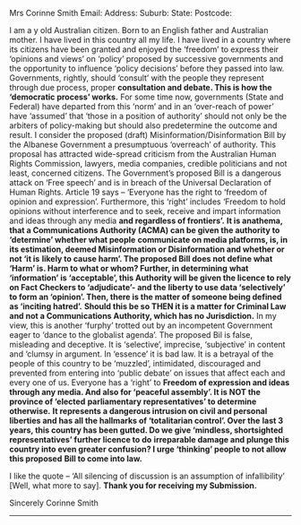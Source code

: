 Mrs Corinne Smith
Email:
Address:
Suburb:
State:
Postcode:

I am a y old Australian citizen. Born to an English father and Australian mother. I have lived in this country all my life.
I have lived in a country where its citizens have been granted and enjoyed the ‘freedom’ to express their ‘opinions and
views’ on ‘policy’ proposed by successive governments and the opportunity to influence ‘policy decisions’ before they
passed into law. Governments, rightly, should ‘consult’ with the people they represent through due process, proper
**consultation and debate. This is how the ‘democratic process’ works.**
For some time now, governments (State and Federal) have departed from this ‘norm’ and in an ‘over-reach of power’ have
‘assumed’ that ‘those in a position of authority’ should not only be the arbiters of policy-making but should also predetermine the outcome and result.
I consider the proposed (draft) Misinformation/Disinformation Bill by the Albanese Government a presumptuous ‘overreach’ of authority.
This proposal has attracted wide-spread criticism from the Australian Human Rights Commission, lawyers, media companies,
credible politicians and not least, concerned citizens.
The Government’s proposed Bill is a dangerous attack on ‘Free speech’ and is in breach of the Universal Declaration of Human
Rights. Article 19 says – ‘Everyone has the right to ‘freedom of opinion and expression’. Furthermore, this ‘right’ includes
‘Freedom to hold opinions without interference and to seek, receive and impart information and ideas through any media
**and regardless of frontiers’.**
**It is anathema, that a Communications Authority (ACMA) can be given the authority to ‘determine’ whether what people**
**communicate on media platforms, is, in its estimation, deemed Misinformation or Disinformation and whether or not ‘it is**
**likely to cause harm’.  The proposed Bill does not define what ‘Harm’ is. Harm to what or whom? Further, in determining**
**what ‘information’ is ‘acceptable’, this Authority will be given the licence to rely on Fact Checkers to ‘adjudicate’- and the**
**liberty to use data ‘selectively’ to form an ‘opinion’. Then, there is the matter of someone being defined as ‘inciting hatred’.**
**Should this be so THEN it is a matter for Criminal Law and not a Communications Authority, which has no Jurisdiction.**
In my view, this is another ‘furphy’ trotted out by an incompetent Government eager to ‘dance to the globalist agenda’. The
proposed Bil is false, misleading and deceptive. It is ‘selective’, imprecise, ‘subjective’ in content and ‘clumsy in argument.
In ‘essence’ it is bad law. It is a betrayal of the people of this country to be ‘muzzled’, intimidated, discouraged and
prevented from entering into ‘public debate’ on issues that affect each and every one of us. Everyone has a ‘right’ to
**Freedom of expression and ideas through any media. And also for ‘peaceful assembly’. It is NOT the province of ‘elected**
**parliamentary representatives’ to determine otherwise.**
**It represents a dangerous intrusion on civil and personal liberties and has all the hallmarks of ‘totalitarian control’. Over the**
**last 3 years, this country has been gutted. Do we give ‘mindless, shortsighted representatives’ further licence to do**
**irreparable damage and plunge this country into even greater confusion? I urge ‘thinking’ people to not allow this proposed**
**Bill to come into law.**

I like the quote – ‘All silencing of discussion is an assumption of infallibility’ [Well, what more to say].
**Thank you for receiving my Submission.**

Sincerely
Corinne Smith


-----

